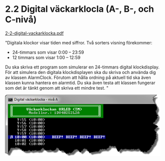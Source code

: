 2.2 Digital väckarklocla (A-, B-, och C-nivå)
=============================================
[2-2-digital-vackarklocka.pdf](https://github.com/1dv402/kursmaterial/raw/master/Laborationsuppgifter/2-2-digital-vackarklocka.pdf)

"Digitala klockor visar tiden med siffror. Två sorters visning förekommer:

  * 24-timmars som visar 0:00 – 23:59
  * 12 timmars som visar 1:00 – 12:59

Du ska skriva ett program som simulerar en 24-timmars digital klockdisplay. För att simulera den digitala klockdisplayen ska du skriva och använda dig av klassen AlarmClock. Förutom att hålla ordning på aktuell tid ska även klassen kunna hantera en alarmtid. Du ska även testa att klassen fungerar som det är tänkt genom att skriva ett mindre test.
"

![ScreenShot](README.png)
